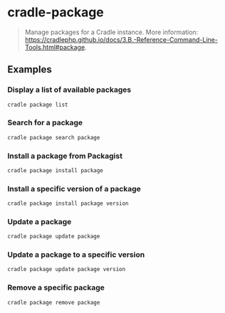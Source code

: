 # cradle-package

> Manage packages for a Cradle instance. More information: <https://cradlephp.github.io/docs/3.B.-Reference-Command-Line-Tools.html#package>.

## Examples

### Display a list of available packages

```bash
cradle package list
```

### Search for a package

```bash
cradle package search package
```

### Install a package from Packagist

```bash
cradle package install package
```

### Install a specific version of a package

```bash
cradle package install package version
```

### Update a package

```bash
cradle package update package
```

### Update a package to a specific version

```bash
cradle package update package version
```

### Remove a specific package

```bash
cradle package remove package
```
